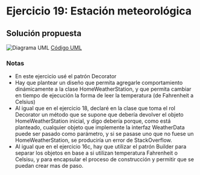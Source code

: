 # Ejercicio 19: Estación meteorológica
## Solución propuesta
![Diagrama UML](./diag_uml.png)
[Código UML](./source.uml)
### Notas
- En este ejercicio usé el patrón Decorator
- Hay que plantear un diseño que permita agregarle comportamiento dinámicamente a la clase HomeWeatherStation, y que permita cambiar en tiempo de ejecución la forma de leer la temperatura (de Fahrenheit a Celsius)
- Al igual que en el ejercicio 18, declaré en la clase que toma el rol Decorator un método que se supone que debería devolver el objeto HomeWeatherStation inicial, y digo debería porque, como está planteado, cualquier objeto que implemente la interfaz WeatherData puede ser pasado como parámetro, y si se pasase uno que no fuese un HomeWeatherStation, se produciría un error de StackOverflow. 
- Al igual que en el ejercicio 16c, hay que utilizar el patrón Builder para separar los objetos en base a si utilizan temperatura Fahrenheit o Celsisu, y para encapsular el proceso de construcción y permitir que se puedan crear mas de paso.
